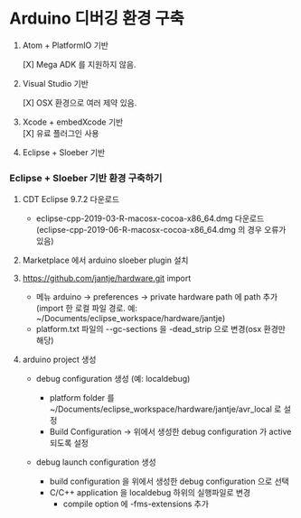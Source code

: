 # Arduino 디버깅 환경 구축

1. Atom + PlatformIO 기반  

   [X] Mega ADK 를 지원하지 않음.    

2. Visual Studio 기반  

   [X] OSX 환경으로 여러 제약 있음.

3. Xcode + embedXcode 기반  
  	[X] 유료 플러그인 사용

4. Eclipse + Sloeber 기반     


### Eclipse + Sloeber 기반 환경 구축하기

1. CDT Eclipse 9.7.2 다운로드
   - eclipse-cpp-2019-03-R-macosx-cocoa-x86_64.dmg 다운로드 (eclipse-cpp-2019-06-R-macosx-cocoa-x86_64.dmg 의 경우 오류가 있음)

2. Marketplace 에서 arduino sloeber plugin 설치

3. https://github.com/jantje/hardware.git import
   - 메뉴 arduino -> preferences -> private hardware path 에 path 추가  (import 한 로컬 파일 경로. 예: ~/Documents/eclipse_workspace/hardware/jantje)
   - platform.txt 파일의 --gc-sections 을 -dead_strip 으로 변경(osx 환경만 해당)

4. arduino project 생성

   * debug configuration 생성 (예: localdebug)
     - platform folder 를 ~/Documents/eclipse_workspace/hardware/jantje/avr_local 로 설정
     - Build Configuration -> 위에서 생성한 debug configuration 가 active 되도록 설정

   * debug launch configuration 생성
     - build configuration 을 위에서 생성한 debug configuration 으로 선택
     - C/C++ application 을 localdebug 하위의 실행파일로 변경
       - compile option 에 -fms-extensions 추가
